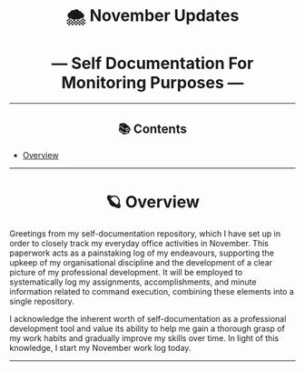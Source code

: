<div align="center">
  
# 🌨️ November Updates     
# — Self Documentation For Monitoring Purposes —    

_____________________________________________________________________________________                        

## 📚 Contents
</div>

- [Overview](#overview)
_____________________________________________________________________________________      

<div align="center">
   
# 🪐 **Overview** 
</div>


Greetings from my self-documentation repository, which I have set up in order to closely track my everyday office activities in November. This paperwork acts as a painstaking log of my endeavours, supporting the upkeep of my organisational discipline and the development of a clear picture of my professional development. It will be employed to systematically log my assignments, accomplishments, and minute information related to command execution, combining these elements into a single repository.

I acknowledge the inherent worth of self-documentation as a professional development tool and value its ability to help me gain a thorough grasp of my work habits and gradually improve my skills over time. In light of this knowledge, I start my November work log today.

_____________________________________________________________________________________   


